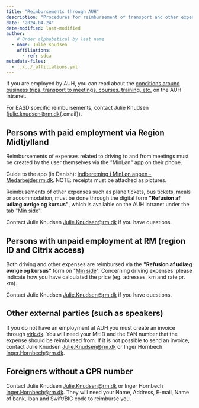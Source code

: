 ```yaml
---
title: "Reimbursements through AUH"
description: "Procedures for reimbursement of transport and other expenses from AUH funds"
date: "2024-04-24"
date-modified: last-modified
author:
    # Order alphabetical by last name
  - name: Julie Knudsen
    affiliations: 
      - ref: sdca
metadata-files: 
  - ../../_affiliations.yml
---
```


If you are employed by AUH, you can read about the [conditions around
business trips, transport to meetings, courses, training,
etc.](https://auh.intranet.rm.dk/personale/kursus-tjenesterejser-og-moeder/)
on the AUH intranet.

For EASD specific reimbursements, contact Julie Knudsen
([julie.knudsen\@rm.dk](mailto:julie.knudsen@rm.dk){.email}).

## Persons with paid employment via Region Midtjylland

Reimbursements of expenses related to driving to and from meetings must
be created by the user themselves via the "MinLøn" app on their phone.

Guide to the app (in Danish): [Indberetning i MinLøn appen -
Medarbejder.rm.dk](https://www.medarbejder.rm.dk/ansattelsesforhold/lon-lonforhandling-og-overenskomst/lon-og-lonforhandling/befordringsgodtgorelsen/indberetning-af-befordring-i-korselsapp-korsel-og-udlag/).
NOTE: receipts must be attached as pictures.

Reimbusements of other expenses such as plane tickets, bus tickets,
meals or accommodation, must be done through the digital form
**"Refusion af udlæg øvrige og kursus"**, which is available on the AUH
Intranet under the tab "[Min
side](http://auh.intranet.rm.dk/min-side/)".

Contact Julie Knudsen [Julie.Knudsen\@rm.dk](mailto:julie.knudsen@rm.dk)
if you have questions.

## Persons with unpaid employment at RM (region ID and Citrix access)

Both driving and other expenses are reimbursed via the **"Refusion af
udlæg øvrige og kursus"** form on "[Min
side](http://auh.intranet.rm.dk/min-side/)". Concerning driving
expenses: please indicate how you have calculated the price (eg.
adresses, km and rate pr. km). 

Contact Julie Knudsen [Julie.Knudsen\@rm.dk](mailto:julie.knudsen@rm.dk)
if you have questions.

## Other external parties (such as speakers)

If you do not have an employment at AUH you must create an invoice through [virk.dk](https://virk.dk/myndigheder/stat/ERST/selvbetjening/NemHandel_Fakturablanket/). You will need your MitID and the EAN number that the expense should be reimbursed from. If it is not possible
to send an invoice, contact Julie Knudsen
[Julie.Knudsen\@rm.dk](mailto:julie.knudsen@rm.dk) or Inger Hornbech
[Inger.Hornbech\@rm.dk](mailto:inger.hornbech@rm.dk).

## Foreigners without a CPR number

Contact Julie Knudsen [Julie.Knudsen\@rm.dk](mailto:julie.knudsen@rm.dk)
or Inger Hornbech [Inger.Hornbech\@rm.dk](mailto:inger.hornbech@rm.dk).
They will need your Name, Address, E-mail, Name of bank, Iban and Swift/BIC code to reimburse you.
